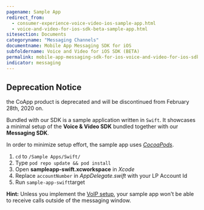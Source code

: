 ```yaml
---
pagename: Sample App
redirect_from:
  - consumer-experience-voice-video-ios-sample-app.html
  - voice-and-video-for-ios-sdk-beta-sample-app.html
sitesection: Documents
categoryname: "Messaging Channels"
documentname: Mobile App Messaging SDK for iOS
subfoldername: Voice and Video for iOS SDK (BETA)
permalink: mobile-app-messaging-sdk-for-ios-voice-and-video-for-ios-sdk-beta-sample-app.html
indicator: messaging
---
```


<div class="important">
<h2>Deprecation Notice</h2>

the CoApp product is deprecated and will be discontinued from February 28th, 2020 on.
</div>

Bundled with our SDK is a sample application written in `Swift`. It showcases a minimal setup of the __Voice & Video SDK__ bundled together with our __Messaging SDK__.

In order to minimize setup effort, the sample app uses [_CocoaPods_](https://cocoapods.org/about).

1. `cd` to `/Sample Apps/Swift/`
2. Type `pod repo update && pod install`
3. Open **sampleapp-swift.xcworkspace** in _Xcode_
4. Replace `accountNumber` in _AppDelegate.swift_ with your LP Account Id
5. Run `sample-app-swift`target


**Hint:** Unless you implement the [VoIP setup](consumer-experience-voice-video-ios-voip-configuration.html), your sample app won't be able to receive calls outside of the messaging window.
